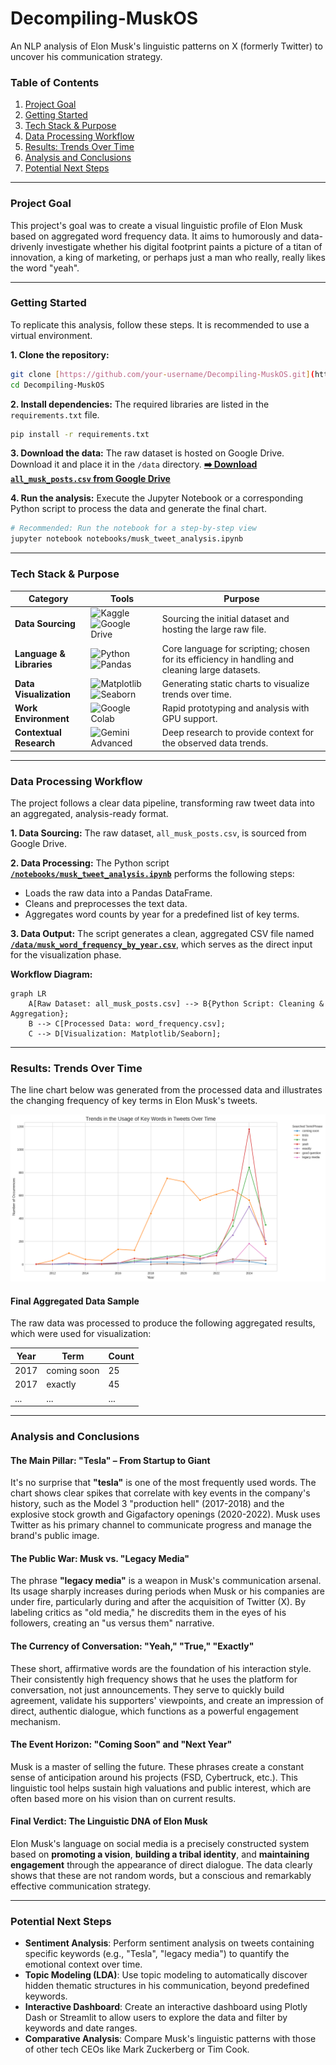 # Decompiling-MuskOS
An NLP analysis of Elon Musk's linguistic patterns on X (formerly Twitter) to uncover his communication strategy.

### Table of Contents
1. [Project Goal](#project-goal)
2. [Getting Started](#getting-started)
3. [Tech Stack & Purpose](#tech-stack--purpose)
4. [Data Processing Workflow](#data-processing-workflow)
5. [Results: Trends Over Time](#results-trends-over-time)
6. [Analysis and Conclusions](#analysis-and-conclusions)
7. [Potential Next Steps](#potential-next-steps)

---

### Project Goal
This project's goal was to create a visual linguistic profile of Elon Musk based on aggregated word frequency data. It aims to humorously and data-drivenly investigate whether his digital footprint paints a picture of a titan of innovation, a king of marketing, or perhaps just a man who really, really likes the word "yeah".

---

### Getting Started
To replicate this analysis, follow these steps. It is recommended to use a virtual environment.

**1. Clone the repository:**
```bash
git clone [https://github.com/your-username/Decompiling-MuskOS.git](https://github.com/your-username/Decompiling-MuskOS.git)
cd Decompiling-MuskOS
```

**2. Install dependencies:**
The required libraries are listed in the `requirements.txt` file.
```bash
pip install -r requirements.txt
```

**3. Download the data:**
The raw dataset is hosted on Google Drive. Download it and place it in the `/data` directory.
**[➡️ Download `all_musk_posts.csv` from Google Drive](https://drive.google.com/file/d/1QsCQF8Zgnrpl_aBAOsHe4YR5LbDs_JAP/view?usp=drive_link)**

**4. Run the analysis:**
Execute the Jupyter Notebook or a corresponding Python script to process the data and generate the final chart.
```bash
# Recommended: Run the notebook for a step-by-step view
jupyter notebook notebooks/musk_tweet_analysis.ipynb
```

---

### Tech Stack & Purpose
| Category | Tools | Purpose |
|---|---|---|
| **Data Sourcing** | <img src="https://img.shields.io/badge/Kaggle-20BEFF?style=for-the-badge&logo=kaggle&logoColor=white" alt="Kaggle"/> <img src="https://img.shields.io/badge/Google%20Drive-4285F4?style=for-the-badge&logo=googledrive&logoColor=white" alt="Google Drive"/> | Sourcing the initial dataset and hosting the large raw file. |
| **Language & Libraries** | <img src="https://img.shields.io/badge/Python-3776AB?style=for-the-badge&logo=python&logoColor=white" alt="Python"/> <img src="https://img.shields.io/badge/Pandas-150458?style=for-the-badge&logo=pandas&logoColor=white" alt="Pandas"/> | Core language for scripting; chosen for its efficiency in handling and cleaning large datasets. |
| **Data Visualization** | <img src="https://img.shields.io/badge/Matplotlib-E37400?style=for-the-badge&logo=matplotlib&logoColor=white" alt="Matplotlib"/> <img src="https://img.shields.io/badge/Seaborn-025E8C?style=for-the-badge&logo=seaborn&logoColor=white" alt="Seaborn"/> | Generating static charts to visualize trends over time. |
| **Work Environment** | <img src="https://img.shields.io/badge/Google%20Colab-F9AB00?style=for-the-badge&logo=googlecolab&logoColor=black" alt="Google Colab"/> | Rapid prototyping and analysis with GPU support. |
| **Contextual Research** | <img src="https://img.shields.io/badge/Gemini%20Advanced-8E77F0?style=for-the-badge&logo=google-gemini&logoColor=white" alt="Gemini Advanced"/> | Deep research to provide context for the observed data trends. |

---

### Data Processing Workflow
The project follows a clear data pipeline, transforming raw tweet data into an aggregated, analysis-ready format.

**1. Data Sourcing:**
The raw dataset, `all_musk_posts.csv`, is sourced from Google Drive.

**2. Data Processing:**
The Python script **[`/notebooks/musk_tweet_analysis.ipynb`](/notebooks/musk_tweet_analysis.ipynb)** performs the following steps:
* Loads the raw data into a Pandas DataFrame.
* Cleans and preprocesses the text data.
* Aggregates word counts by year for a predefined list of key terms.

**3. Data Output:**
The script generates a clean, aggregated CSV file named **[`/data/musk_word_frequency_by_year.csv`](/data/musk_word_frequency_by_year.csv)**, which serves as the direct input for the visualization phase.

**Workflow Diagram:**
```mermaid
graph LR
    A[Raw Dataset: all_musk_posts.csv] --> B{Python Script: Cleaning & Aggregation};
    B --> C[Processed Data: word_frequency.csv];
    C --> D[Visualization: Matplotlib/Seaborn];
```

---

### Results: Trends Over Time
The line chart below was generated from the processed data and illustrates the changing frequency of key terms in Elon Musk's tweets.

![Chart of Elon Musk's Tweet Trends](images/Elon.png)

#### **Final Aggregated Data Sample**
The raw data was processed to produce the following aggregated results, which were used for visualization:

| Year | Term         | Count |
|------|--------------|-------|
| 2017 | coming soon  | 25    |
| 2017 | exactly      | 45    |
| ...  | ...          | ...   |

---

### Analysis and Conclusions

#### **The Main Pillar: "Tesla" – From Startup to Giant**
It's no surprise that **"tesla"** is one of the most frequently used words. The chart shows clear spikes that correlate with key events in the company's history, such as the Model 3 "production hell" (2017-2018) and the explosive stock growth and Gigafactory openings (2020-2022). Musk uses Twitter as his primary channel to communicate progress and manage the brand's public image.

#### **The Public War: Musk vs. "Legacy Media"**
The phrase **"legacy media"** is a weapon in Musk's communication arsenal. Its usage sharply increases during periods when Musk or his companies are under fire, particularly during and after the acquisition of Twitter (X). By labeling critics as "old media," he discredits them in the eyes of his followers, creating an "us versus them" narrative.

#### **The Currency of Conversation: "Yeah," "True," "Exactly"**
These short, affirmative words are the foundation of his interaction style. Their consistently high frequency shows that he uses the platform for conversation, not just announcements. They serve to quickly build agreement, validate his supporters' viewpoints, and create an impression of direct, authentic dialogue, which functions as a powerful engagement mechanism.

#### **The Event Horizon: "Coming Soon" and "Next Year"**
Musk is a master of selling the future. These phrases create a constant sense of anticipation around his projects (FSD, Cybertruck, etc.). This linguistic tool helps sustain high valuations and public interest, which are often based more on his vision than on current results.

#### **Final Verdict: The Linguistic DNA of Elon Musk**
Elon Musk's language on social media is a precisely constructed system based on **promoting a vision**, **building a tribal identity**, and **maintaining engagement** through the appearance of direct dialogue. The data clearly shows that these are not random words, but a conscious and remarkably effective communication strategy.

---

### Potential Next Steps
* **Sentiment Analysis**: Perform sentiment analysis on tweets containing specific keywords (e.g., "Tesla", "legacy media") to quantify the emotional context over time.
* **Topic Modeling (LDA)**: Use topic modeling to automatically discover hidden thematic structures in his communication, beyond predefined keywords.
* **Interactive Dashboard**: Create an interactive dashboard using Plotly Dash or Streamlit to allow users to explore the data and filter by keywords and date ranges.
* **Comparative Analysis**: Compare Musk's linguistic patterns with those of other tech CEOs like Mark Zuckerberg or Tim Cook.
